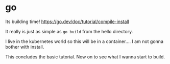 # go
Its building time!
https://go.dev/doc/tutorial/compile-install

It really is just as simple as `go build` from the hello directory.

I live in the kubernetes world so this will be in a container.... I am not gonna bother with install.

This concludes the basic tutorial. Now on to see what I wanna start to build.